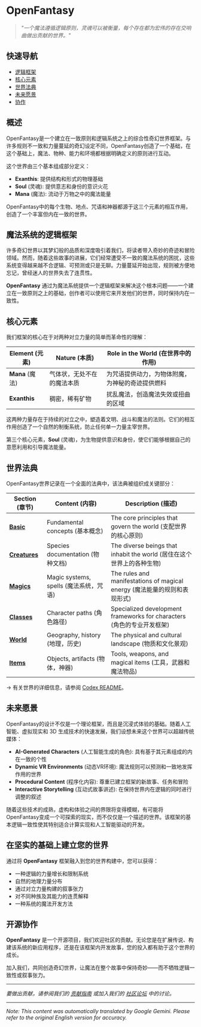 # **OpenFantasy**

> *"一个魔法遵循逻辑原则，灵魂可以被衡量，每个存在都为宏伟的存在交响曲做出贡献的世界。"*

## 快速导航

- [逻辑框架](#a-logical-framework-for-magic-systems)
- [核心元素](#core-elements)
- [世界法典](#world-codex)
- [未来愿景](#the-future-vision)
- [协作](#open-source-collaboration)

## 概述

OpenFantasy是一个建立在一致原则和逻辑系统之上的综合性奇幻世界框架。与许多规则不一致和力量蔓延的奇幻设定不同，OpenFantasy创造了一个基础，在这个基础上，魔法、物种、能力和环境都根据明确定义的原则进行互动。

这个世界由三个基本组成部分定义：
- **Exanthis**: 提供结构和形式的物理基础
- **Soul** (灵魂): 提供意志和身份的意识火花
- **Mana** (魔法): 流动于万物之中的魔法能量

OpenFantasy中的每个生物、地点、咒语和神器都源于这三个元素的相互作用，创造了一个丰富但内在一致的世界。

## 魔法系统的逻辑框架

许多奇幻世界以其梦幻般的品质和深度吸引着我们，将读者带入奇妙的奇迹和冒险领域。然而，随着这些故事的进展，它们经常遭受不一致的魔法系统的困扰，这些系统变得越来越不合逻辑、可预测或只是无聊。力量蔓延开始出现，规则被方便地忘记，曾经迷人的世界失去了连贯性。

**OpenFantasy** 通过为魔法系统提供一个逻辑框架来解决这个根本问题——一个建立在一致原则之上的基础，创作者可以使用它来开发他们的世界，同时保持内在一致性。

## 核心元素

我们框架的核心在于对两种对立力量的简单而革命性的理解：

| Element (元素) | Nature (本质) | Role in the World (在世界中的作用) |
|---------|--------|-------------------|
| **Mana** (魔法) | 气体状，无处不在的魔法本质 | 为咒语提供动力，为物体附魔，为神秘的奇迹提供燃料 |
| **Exanthis** | 稠密，稀有矿物 | 扰乱魔法，创造魔法失效或扭曲的区域 |

这两种力量存在于持续的对立之中，塑造着文明、战斗和魔法的法则。它们的相互作用创造了一个自然的制衡系统，防止任何单一力量主宰世界。

第三个核心元素，**Soul** (灵魂)，为生物提供意识和身份，使它们能够根据自己的意愿利用和引导魔法能量。

## 世界法典

OpenFantasy世界记录在一个全面的法典中，该法典被组织成关键部分：

| Section (章节) | Content (内容) | Description (描述) |
|---------|---------|-------------|
| [**Basic**](/codex/Basic/) | Fundamental concepts (基本概念) | The core principles that govern the world (支配世界的核心原则) |
| [**Creatures**](/codex/Creatures/) | Species documentation (物种文档) | The diverse beings that inhabit the world (居住在这个世界上的各种生物) |
| [**Magics**](/codex/Magics/) | Magic systems, spells (魔法系统，咒语) | The rules and manifestations of magical energy (魔法能量的规则和表现形式) |
| [**Classes**](/codex/Classes/) | Character paths (角色路径) | Specialized development frameworks for characters (角色的专业开发框架) |
| [**World**](/codex/World/) | Geography, history (地理，历史) | The physical and cultural landscape (物质和文化景观) |
| [**Items**](/codex/Items/) | Objects, artifacts (物体，神器) | Tools, weapons, and magical items (工具，武器和魔法物品) |

→ 有关世界的详细信息，请参阅 [Codex README](/codex/README.md)。

## 未来愿景

OpenFantasy的设计不仅是一个理论框架，而且是沉浸式体验的基础。随着人工智能、虚拟现实和 3D 生成技术的快速发展，我们设想未来这个世界可以超越传统媒体：

- **AI-Generated Characters** (人工智能生成的角色): 具有基于其元素组成的内在一致的个性
- **Dynamic VR Environments** (动态VR环境): 魔法规则可以预测和一致地发挥作用的世界
- **Procedural Content** (程序化内容): 尊重已建立框架的新故事、任务和冒险
- **Interactive Storytelling** (互动式故事讲述): 在保持世界内在逻辑的同时进行调整的叙述

随着这些技术的成熟，虚构和体验之间的界限将变得模糊，有可能将OpenFantasy变成一个可探索的现实，而不仅仅是一个描述的世界。该框架的基本逻辑一致性使其特别适合计算实现和人工智能驱动的开发。

## 在坚实的基础上建立您的世界

通过将 **OpenFantasy** 框架融入到您的世界构建中，您可以获得：

- 一种逻辑的力量增长和限制系统
- 自然的地理力量分布
- 通过对立力量构建的叙事张力
- 对不同种族及其能力的连贯解释
- 一种系统的魔法开发方法

## 开源协作

**OpenFantasy** 是一个开源项目，我们欢迎社区的贡献。无论您是在扩展传说、构建该系统的新应用程序，还是在该框架内开发故事，您的投入都有助于这个世界的成长。

加入我们，共同创造奇幻世界，让魔法在整个故事中保持奇妙——而不牺牲逻辑一致性或叙事张力。

---

*要做出贡献，请参阅我们的 [贡献指南](CONTRIBUTING.md) 或加入我们的 [社区论坛](https://openfantasy.forum) 中的讨论。*


---
_Note: This content was automatically translated by Google Gemini. Please refer to the original English version for accuracy._